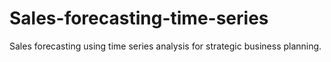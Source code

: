 # Sales-forecasting-time-series
Sales forecasting using time series analysis for strategic business planning.
